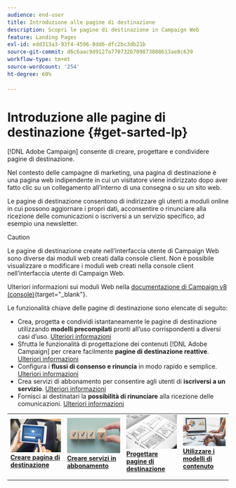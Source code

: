 ```yaml
---
audience: end-user
title: Introduzione alle pagine di destinazione
description: Scopri le pagine di destinazione in Campaign Web
feature: Landing Pages
exl-id: edd313a3-93f4-4596-8dd6-dfc2bc3db21b
source-git-commit: d6c6aac9d9127a770732b709873008613ae8c639
workflow-type: tm+mt
source-wordcount: '254'
ht-degree: 60%

---
```


# Introduzione alle pagine di destinazione {#get-sarted-lp}

[!DNL Adobe Campaign] consente di creare, progettare e condividere pagine di destinazione.

Nel contesto delle campagne di marketing, una pagina di destinazione è una pagina web indipendente in cui un visitatore viene indirizzato dopo aver fatto clic su un collegamento all’interno di una consegna o su un sito web.

Le pagine di destinazione consentono di indirizzare gli utenti a moduli online in cui possono aggiornare i propri dati, acconsentire o rinunciare alla ricezione delle comunicazioni o iscriversi a un servizio specifico, ad esempio una newsletter.

>[!CAUTION]
>
>Le pagine di destinazione create nell’interfaccia utente di Campaign Web sono diverse dai moduli web creati dalla console client. Non è possibile visualizzare o modificare i moduli web creati nella console client nell’interfaccia utente di Campaign Web.
>
>Ulteriori informazioni sui moduli Web nella [documentazione di Campaign v8 (console)](https://experienceleague.adobe.com/docs/campaign/campaign-v8/content/webapps.html?lang=it){target="_blank"}.

Le funzionalità chiave delle pagine di destinazione sono elencate di seguito:

* Crea, progetta e condividi istantaneamente le pagine di destinazione utilizzando **modelli precompilati** pronti all’uso corrispondenti a diversi casi d’uso. [Ulteriori informazioni](create-lp.md)
* Sfrutta le funzionalità di progettazione dei contenuti [!DNL Adobe Campaign] per creare facilmente **pagine di destinazione reattive**. [Ulteriori informazioni](lp-content.md)
* Configura i **flussi di consenso e rinuncia** in modo rapido e semplice. [Ulteriori informazioni](lp-use-cases.md)
* Crea servizi di abbonamento per consentire agli utenti di **iscriversi a un servizio**. [Ulteriori informazioni](lp-use-cases.md#lp-subscription)
* Fornisci ai destinatari la **possibilità di rinunciare** alla ricezione delle comunicazioni. [Ulteriori informazioni](lp-use-cases.md#lp-unsubscription)
  <!--Send a **confirmation email** upon opt-in or opt-out.-->

<table style="table-layout:fixed"><tr style="border: 0;">
<td>
<a href="create-lp.md">
<img alt="Creare pagine di destinazione utilizzando modelli precompilati" src="../assets/do-not-localize/lp-subscription.jpeg">
</a>
<div><a href="create-lp.md"><strong>Creare pagina di destinazione</strong>
</div>
<p>
</td>
<td>
<a href="../audience/manage-services.md">
<img alt="Configurare i servizi di abbonamento per gli utenti" src="../assets/do-not-localize/lp-list.jpg">
</a>
<div>
<a href="../audience/manage-services.md"><strong>Creare servizi in abbonamento</strong></a>
</div>
<p></td>
<td>
<a href="lp-content.md">
<img alt="Progettare pagine di destinazione dinamiche" src="../assets/do-not-localize/lp-design.jpg">
</a>
<div>
<a href="lp-content.md"><strong>Progettare pagine di destinazione</strong></a>
</div>
<p>
</td>
<td>
<a href="lp-templates.md">
<img alt="Utilizzare i modelli di contenuto per le pagine di destinazione" src="../assets/do-not-localize/lp-reporting.jpg">
</a>
<div>
<a href="lp-templates.md"><strong>Utilizzare i modelli di contenuto</strong></a>
</div>
<p>
</td>
</tr></table>